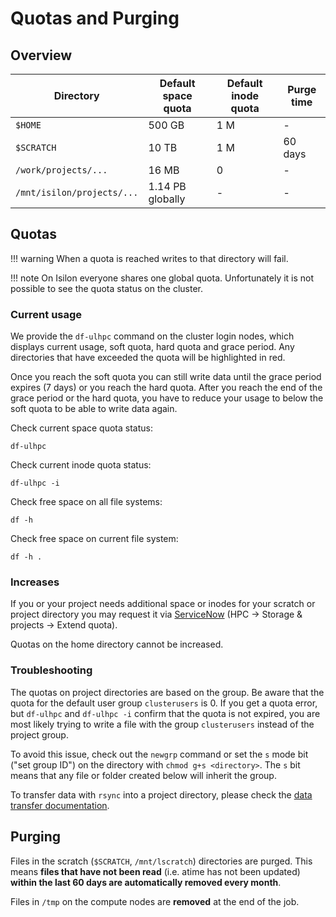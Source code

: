 # Quotas and Purging

## Overview

| Directory    | Default space quota | Default inode quota | Purge time |
| ---------------------- | ------------------- | ------------------- | ---------- |
| `$HOME`                | 500 GB              | 1 M                 | -          |
| `$SCRATCH`             | 10 TB               | 1 M                 | 60 days    |
| `/work/projects/...`   | 16 MB               | 0                   | -          |
| `/mnt/isilon/projects/...` | 1.14 PB globally | -                   | -          |

## Quotas

!!! warning
	When a quota is reached writes to that directory will fail.

!!! note
	On Isilon everyone shares one global quota. Unfortunately it is not possible to see the quota status on the cluster.

### Current usage

We provide the `df-ulhpc` command on the cluster login nodes, which displays current usage, soft quota, hard quota and grace period. Any directories that have exceeded the quota will be highlighted in red.

Once you reach the soft quota you can still write data until the grace period expires (7 days) or you reach the hard quota. After you reach the end of the grace period or the hard quota, you have to reduce your usage to below the soft quota to be able to write data again.

Check current space quota status:

```
df-ulhpc
```

Check current inode quota status:

```
df-ulhpc -i
```

Check free space on all file systems:

```
df -h
```

Check free space on current file system:

```
df -h .
```

### Increases

If you or your project needs additional space or inodes for your scratch or project directory you may request it via [ServiceNow](https://hpc.uni.lu/support/) (HPC &rarr; Storage & projects &rarr; Extend quota).

Quotas on the home directory cannot be increased.

### Troubleshooting

The quotas on project directories are based on the group. Be aware that the quota for the default user group `clusterusers` is 0. If you get a quota error, but `df-ulhpc` and `df-ulhpc -i` confirm that the quota is not expired, you are most likely trying to write a file with the group `clusterusers` instead of the project group.

To avoid this issue, check out the `newgrp` command or set the `s` mode bit ("set group ID") on the directory with `chmod g+s <directory>`. The `s` bit means that any file or folder created below will inherit the group.

To transfer data with `rsync` into a project directory, please check the [data transfer documentation](/data/transfer/#transfer-from-your-local-machine-to-a-project-directory-on-the-remote-cluster).

## Purging
Files in the scratch (`$SCRATCH`, `/mnt/lscratch`) directories are purged. This means **files that have not been read** (i.e. atime has not been updated) **within the last 60 days are automatically removed every month**.

Files in `/tmp` on the compute nodes are **removed** at the end of the job.
